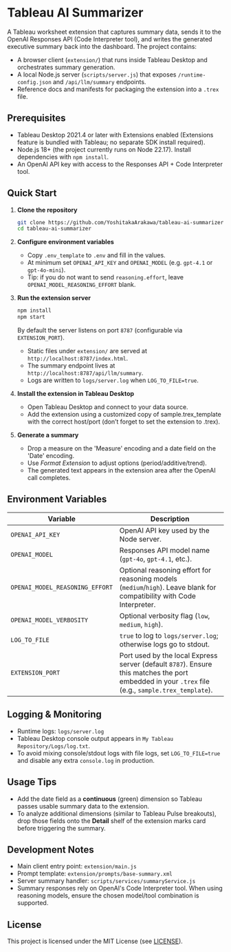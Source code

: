 # Tableau AI Summarizer

A Tableau worksheet extension that captures summary data, sends it to the OpenAI Responses API (Code Interpreter tool), and writes the generated executive summary back into the dashboard. The project contains:

- A browser client (`extension/`) that runs inside Tableau Desktop and orchestrates summary generation.
- A local Node.js server (`scripts/server.js`) that exposes `/runtime-config.json` and `/api/llm/summary` endpoints.
- Reference docs and manifests for packaging the extension into a `.trex` file.

## Prerequisites

- Tableau Desktop 2021.4 or later with Extensions enabled (Extensions feature is bundled with Tableau; no separate SDK install required).
- Node.js 18+ (the project currently runs on Node 22.17). Install dependencies with `npm install`.
- An OpenAI API key with access to the Responses API + Code Interpreter tool.

## Quick Start

1. **Clone the repository**
   ```bash
   git clone https://github.com/YoshitakaArakawa/tableau-ai-summarizer
   cd tableau-ai-summarizer
   ```

2. **Configure environment variables**
   - Copy `.env_template` to `.env` and fill in the values.
   - At minimum set `OPENAI_API_KEY` and `OPENAI_MODEL` (e.g. `gpt-4.1` or `gpt-4o-mini`).
   - Tip: if you do not want to send `reasoning.effort`, leave `OPENAI_MODEL_REASONING_EFFORT` blank.

3. **Run the extension server**
   ```bash
   npm install
   npm start
   ```
   By default the server listens on port `8787` (configurable via `EXTENSION_PORT`).
   - Static files under `extension/` are served at `http://localhost:8787/index.html`.
   - The summary endpoint lives at `http://localhost:8787/api/llm/summary`.
   - Logs are written to `logs/server.log` when `LOG_TO_FILE=true`.

4. **Install the extension in Tableau Desktop**
   - Open Tableau Desktop and connect to your data source.
   - Add the extension using a customized copy of sample.trex_template with the correct host/port (don’t forget to set the extension to .trex).

5. **Generate a summary**
   - Drop a measure on the 'Measure' encoding and a date field on the 'Date' encoding.
   - Use *Format Extension* to adjust options (period/additive/trend).
   - The generated text appears in the extension area after the OpenAI call completes.

## Environment Variables

| Variable | Description |
| --- | --- |
| `OPENAI_API_KEY` | OpenAI API key used by the Node server. |
| `OPENAI_MODEL` | Responses API model name (`gpt-4o`, `gpt-4.1`, etc.). |
| `OPENAI_MODEL_REASONING_EFFORT` | Optional reasoning effort for reasoning models (`medium`/`high`). Leave blank for compatibility with Code Interpreter. |
| `OPENAI_MODEL_VERBOSITY` | Optional verbosity flag (`low`, `medium`, `high`). |
| `LOG_TO_FILE` | `true` to log to `logs/server.log`; otherwise logs go to stdout. |
| `EXTENSION_PORT` | Port used by the local Express server (default `8787`). Ensure this matches the port embedded in your `.trex` file (e.g., `sample.trex_template`). |

## Logging & Monitoring

- Runtime logs: `logs/server.log`
- Tableau Desktop console output appears in `My Tableau Repository/Logs/log.txt`.
- To avoid mixing console/stdout logs with file logs, set `LOG_TO_FILE=true` and disable any extra `console.log` in production.

## Usage Tips

- Add the date field as a **continuous** (green) dimension so Tableau passes usable summary data to the extension.
- To analyze additional dimensions (similar to Tableau Pulse breakouts), drop those fields onto the **Detail** shelf of the extension marks card before triggering the summary.

## Development Notes

- Main client entry point: `extension/main.js`
- Prompt template: `extension/prompts/base-summary.xml`
- Server summary handler: `scripts/services/summaryService.js`
- Summary responses rely on OpenAI's Code Interpreter tool. When using reasoning models, ensure the chosen model/tool combination is supported.

## License

This project is licensed under the MIT License (see [LICENSE](./LICENSE)).
